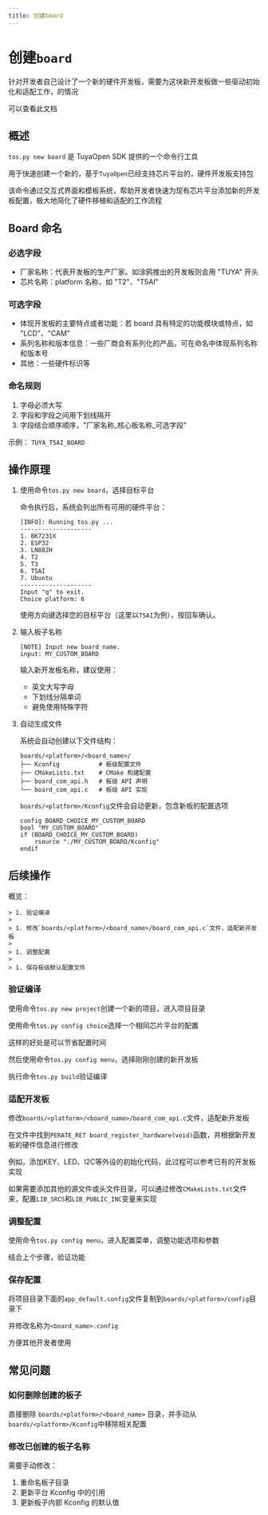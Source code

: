 ```yaml
---
title: 创建board
---
```


# 创建`board`

针对开发者自己设计了一个新的硬件开发板，需要为这块新开发板做一些驱动初始化和适配工作，的情况

可以查看此文档

## 概述

`tos.py new board` 是 TuyaOpen SDK 提供的一个命令行工具

用于快速创建一个新的，基于`TuyaOpen`已经支持芯片平台的，硬件开发板支持包

该命令通过交互式界面和模板系统，帮助开发者快速为现有芯片平台添加新的开发板配置，极大地简化了硬件移植和适配的工作流程

## Board 命名

### 必选字段

- 厂家名称：代表开发板的生产厂家。如涂鸦推出的开发板则会用 "TUYA" 开头
- 芯片名称：platform 名称，如 "T2"、"T5AI"

### 可选字段

- 体现开发板的主要特点或者功能：若 board 具有特定的功能模块或特点，如 "LCD"、"CAM"
- 系列名称和版本信息：一些厂商会有系列化的产品，可在命名中体现系列名称和版本号
- 其他：一些硬件标识等

### 命名规则

1. 字母必须大写
2. 字段和字段之间用下划线隔开
3. 字段结合顺序顺序，"厂家名称_核心板名称_可选字段"

示例： `TUYA_T5AI_BOARD`


## 操作原理

1. 使用命令`tos.py new board`，选择目标平台

    命令执行后，系统会列出所有可用的硬件平台：

    ```
    [INFO]: Running tos.py ...
    --------------------
    1. BK7231X
    2. ESP32
    3. LN882H
    4. T2
    5. T3
    6. T5AI
    7. Ubuntu
    --------------------
    Input "q" to exit.
    Choice platform: 6
    ```

    使用方向键选择您的目标平台（这里以`T5AI`为例），按回车确认。

1. 输入板子名称

    ```
    [NOTE] Input new board name.
    input: MY_CUSTOM_BOARD
    ```

    输入新开发板名称，建议使用：

    - 英文大写字母
    - 下划线分隔单词
    - 避免使用特殊字符

1. 自动生成文件

    系统会自动创建以下文件结构：

    ```
    boards/<platform>/<board_name>/
    ├── Kconfig           # 板级配置文件
    ├── CMakeLists.txt    # CMake 构建配置
    ├── board_com_api.h   # 板级 API 声明
    └── board_com_api.c   # 板级 API 实现
    ```

    `boards/<platform>/Kconfig`文件会自动更新，包含新板的配置选项

    ```
    config BOARD_CHOICE_MY_CUSTOM_BOARD
    bool "MY_CUSTOM_BOARD"
    if (BOARD_CHOICE_MY_CUSTOM_BOARD)
        rsource "./MY_CUSTOM_BOARD/Kconfig"
    endif
    ```

## 后续操作

概览：

    > 1. 验证编译
    >
    > 1. 修改`boards/<platform>/<board_name>/board_com_api.c`文件，适配新开发板
    >
    > 1. 调整配置
    >
    > 1. 保存板级默认配置文件

### 验证编译

使用命令`tos.py new project`创建一个新的项目，进入项目目录

使用命令`tos.py config choice`选择一个相同芯片平台的配置

这样的好处是可以节省配置时间

然后使用命令`tos.py config menu`，选择刚刚创建的新开发板

执行命令`tos.py build`验证编译


### 适配开发板

修改`boards/<platform>/<board_name>/board_com_api.c`文件，适配新开发板

在文件中找到`PERATE_RET board_register_hardware(void)`函数，并根据新开发板的硬件信息进行修改

例如，添加KEY、LED、I2C等外设的初始化代码，此过程可以参考已有的开发板实现

如果需要添加其他的源文件或头文件目录，可以通过修改`CMakeLists.txt`文件来，配置`LIB_SRCS`和`LIB_PUBLIC_INC`变量来实现

### 调整配置

使用命令`tos.py config menu`，进入配置菜单，调整功能选项和参数

结合上个步骤，验证功能

### 保存配置

将项目目录下面的`app_default.config`文件复制到`boards/<platform>/config`目录下

并修改名称为`<board_name>.config`

方便其他开发者使用

## 常见问题

### 如何删除创建的板子

直接删除 `boards/<platform>/<board_name>` 目录，并手动从`boards/<platform>/Kconfig`中移除相关配置

### 修改已创建的板子名称

需要手动修改：
1. 重命名板子目录
2. 更新平台 Kconfig 中的引用
3. 更新板子内部 Kconfig 的默认值
